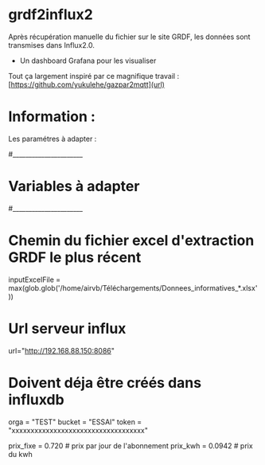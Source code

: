 # grdf2influx2
Après récupération manuelle du fichier sur le site GRDF, les données sont transmises dans Influx2.0.
+ Un dashboard Grafana pour les visualiser

Tout ça largement inspiré par ce magnifique travail : [https://github.com/yukulehe/gazpar2mqtt](url)

# Information :

Les paramétres à adapter : 

#______________________
# Variables à adapter #
#______________________

# Chemin du fichier excel d'extraction GRDF le plus récent 

inputExcelFile = max(glob.glob('/home/airvb/Téléchargements/Donnees_informatives_*.xlsx'))

# Url serveur influx
url="http://192.168.88.150:8086"

# Doivent déja être créés dans influxdb  

orga = "TEST"
bucket = "ESSAI"
token = "xxxxxxxxxxxxxxxxxxxxxxxxxxxxxxxxxxx"

prix_fixe = 0.720 # prix par jour de l'abonnement
prix_kwh = 0.0942 # prix du kwh


